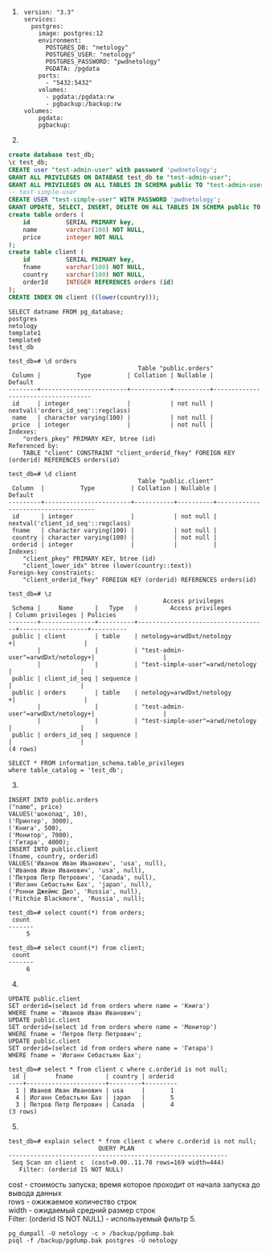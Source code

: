 1. ```
    version: "3.3"
    services:
      postgres:
        image: postgres:12
        environment:
          POSTGRES_DB: "netology"
          POSTGRES_USER: "netology"
          POSTGRES_PASSWORD: "pwdnetology"
          PGDATA: /pgdata
        ports:
          - "5432:5432"
        volumes:
          - pgdata:/pgdata:rw
          - pgbackup:/backup:rw
    volumes:
        pgdata:
        pgbackup:
   ```
2. 
```sql
create database test_db;
\c test_db;
CREATE user "test-admin-user" with password 'pwdnetology';
GRANT ALL PRIVILEGES ON DATABASE test_db to "test-admin-user"; 
GRANT ALL PRIVILEGES ON ALL TABLES IN SCHEMA public TO "test-admin-user";
-- test-simple-user
CREATE USER "test-simple-user" WITH PASSWORD 'pwdnetology';
GRANT UPDATE, SELECT, INSERT, DELETE ON ALL TABLES IN SCHEMA public TO "test-simple-user";
create table orders (
    id        	SERIAL PRIMARY key,
    name        varchar(100) NOT NULL,
    price       integer NOT NULL
);
create table client (
    id        	SERIAL PRIMARY key,
    fname       varchar(100) NOT NULL,
    country     varchar(100) NOT NULL,
    orderId		INTEGER REFERENCES orders (id)
);
CREATE INDEX ON client ((lower(country)));
```
```
SELECT datname FROM pg_database;
postgres
netology
template1
template0
test_db
```
```
test_db=# \d orders
                                    Table "public.orders"
 Column |          Type          | Collation | Nullable |              Default               
--------+------------------------+-----------+----------+------------------------------------
 id     | integer                |           | not null | nextval('orders_id_seq'::regclass)
 name   | character varying(100) |           | not null | 
 price  | integer                |           | not null | 
Indexes:
    "orders_pkey" PRIMARY KEY, btree (id)
Referenced by:
    TABLE "client" CONSTRAINT "client_orderid_fkey" FOREIGN KEY (orderid) REFERENCES orders(id)

test_db=# \d client
                                    Table "public.client"
 Column  |          Type          | Collation | Nullable |              Default               
---------+------------------------+-----------+----------+------------------------------------
 id      | integer                |           | not null | nextval('client_id_seq'::regclass)
 fname   | character varying(100) |           | not null | 
 country | character varying(100) |           | not null | 
 orderid | integer                |           |          | 
Indexes:
    "client_pkey" PRIMARY KEY, btree (id)
    "client_lower_idx" btree (lower(country::text))
Foreign-key constraints:
    "client_orderid_fkey" FOREIGN KEY (orderid) REFERENCES orders(id)

test_db=# \z
                                           Access privileges
 Schema |     Name      |   Type   |         Access privileges          | Column privileges | Policies 
--------+---------------+----------+------------------------------------+-------------------+----------
 public | client        | table    | netology=arwdDxt/netology         +|                   | 
        |               |          | "test-admin-user"=arwdDxt/netology+|                   | 
        |               |          | "test-simple-user"=arwd/netology   |                   | 
 public | client_id_seq | sequence |                                    |                   | 
 public | orders        | table    | netology=arwdDxt/netology         +|                   | 
        |               |          | "test-admin-user"=arwdDxt/netology+|                   | 
        |               |          | "test-simple-user"=arwd/netology   |                   | 
 public | orders_id_seq | sequence |                                    |                   | 
(4 rows)
```
```
SELECT * FROM information_schema.table_privileges
where table_catalog = 'test_db';
```
3. 
```
INSERT INTO public.orders
("name", price)
VALUES('шоколад', 10),
('Принтер', 3000),
('Книга', 500),
('Монитор', 7000),
('Гитара', 4000);
INSERT INTO public.client
(fname, country, orderid)
VALUES('Иванов Иван Иванович', 'usa', null),
('Иванов Иван Иванович', 'usa', null),
('Петров Петр Петрович', 'Canada', null),
('Иоганн Себастьян Бах', 'japan', null),
('Ронни Джеймс Дио', 'Russia', null),
('Ritchie Blackmore', 'Russia', null);
```
```
test_db=# select count(*) from orders; 
 count 
-------
     5
```
```
test_db=# select count(*) from client; 
 count 
-------
     6
```
4. 
```
UPDATE public.client
SET orderid=(select id from orders where name = 'Книга')
WHERE fname = 'Иванов Иван Иванович';
UPDATE public.client
SET orderid=(select id from orders where name = 'Монитор')
WHERE fname = 'Петров Петр Петрович';
UPDATE public.client
SET orderid=(select id from orders where name = 'Гитара')
WHERE fname = 'Иоганн Себастьян Бах';
```
```
test_db=# select * from client c where c.orderid is not null;
 id |        fname         | country | orderid 
----+----------------------+---------+---------
  1 | Иванов Иван Иванович | usa     |       1
  4 | Иоганн Себастьян Бах | japan   |       5
  3 | Петров Петр Петрович | Canada  |       4
(3 rows)
```
5.
```
test_db=# explain select * from client c where c.orderid is not null;
                         QUERY PLAN                          
-------------------------------------------------------------
 Seq Scan on client c  (cost=0.00..11.70 rows=169 width=444)
   Filter: (orderid IS NOT NULL)
```
cost - стоимость запуска; время которое проходит от начала запуска до вывода данных    
rows - ожижаемое количество строк   
width - ожидаемый средний размер строк  
Filter: (orderid IS NOT NULL) - используемый фильтр
5. 
```
pg_dumpall -U netology -c > /backup/pgdump.bak
psql -f /backup/pgdump.bak postgres -U netology
```


